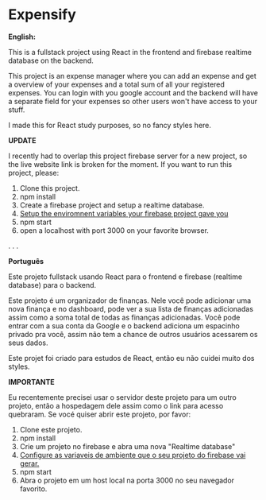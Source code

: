 # Expensify

**English:**

This is a fullstack project using React in the frontend and firebase realtime database on the backend.

This project is an expense manager where you can add an expense and get a overview of your expenses and a total sum of all your registered expenses. You can login with you google account and the backend will have a separate field for your expenses so other users won't have access to your stuff.

I made this for React study purposes, so no fancy styles here.

**UPDATE**

I recently had to overlap this project firebase server for a new project, so the live website link is broken for the moment. If you want to run this project, please:

1. Clone this project.
2. npm install
3. Create a firebase project and setup a realtime database.
4. [Setup the enviromnent variables your firebase project gave you](https://firebase.google.com/docs/functions/config-env)
5. npm start
6. open a localhost with port 3000 on your favorite browser.

. . .

**Português**

Este projeto fullstack usando React para o frontend e firebase (realtime database) para o backend.

Este projeto é um organizador de finanças. Nele você pode adicionar uma nova finança e no dashboard, pode ver a sua lista de finanças adicionadas assim como a soma total de todas as finanças adicionadas. Você pode entrar com a sua conta da Google e o backend adiciona um espacinho privado pra você, assim não tem a chance de outros usuários acessarem os seus dados.

Este projet foi criado para estudos de React, então eu não cuidei muito dos styles.

**IMPORTANTE**

Eu recentemente precisei usar o servidor deste projeto para um outro projeto, então a hospedagem dele assim como o link para acesso quebraram. Se vocé quiser abrir este projeto, por favor:

1. Clone este projeto.
1. npm install
1. Crie um projeto no firebase e abra uma nova "Realtime database"
1. [Configure as variaveis de ambiente que o seu projeto do firebase vai gerar. ](https://firebase.google.com/docs/functions/config-env)
1. npm start
1. Abra o projeto em um host local na porta 3000 no seu navegador favorito.
